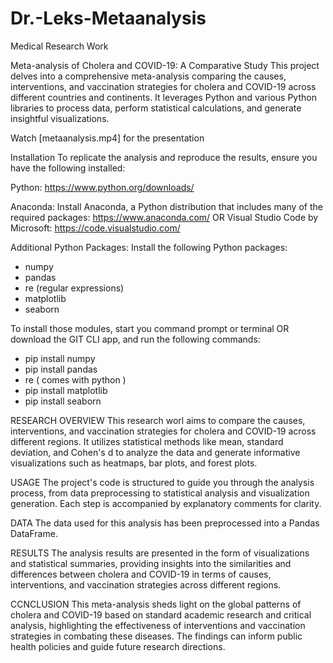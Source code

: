 # Dr.-Leks-Metaanalysis
Medical Research Work

Meta-analysis of Cholera and COVID-19: A Comparative Study
This project delves into a comprehensive meta-analysis comparing the causes, interventions, and vaccination strategies for cholera and COVID-19 across different countries and continents. It leverages Python and various Python libraries to process data, perform statistical calculations, and generate insightful visualizations.

Watch [metaanalysis.mp4] for the presentation

Installation
To replicate the analysis and reproduce the results, ensure you have the following installed:

Python: https://www.python.org/downloads/ 

Anaconda: Install Anaconda, a Python distribution that includes many of the required packages: https://www.anaconda.com/
OR Visual Studio Code by Microsoft: https://code.visualstudio.com/ 

Additional Python Packages: Install the following Python packages:

- numpy 
- pandas
- re (regular expressions)
- matplotlib
- seaborn

To install those modules, start you command prompt or terminal OR download the GIT CLI app, and run the following commands:

- pip install numpy
- pip install pandas
- re ( comes with python )
- pip install matplotlib
- pip install seaborn

RESEARCH OVERVIEW
This research worl aims to compare the causes, interventions, and vaccination strategies for cholera and COVID-19 across different regions. It utilizes statistical methods like mean, standard deviation, and Cohen's d to analyze the data and generate informative visualizations such as heatmaps, bar plots, and forest plots.

USAGE
The project's code is structured to guide you through the analysis process, from data preprocessing to statistical analysis and visualization generation. Each step is accompanied by explanatory comments for clarity.

DATA
The data used for this analysis has been preprocessed into a Pandas DataFrame.

RESULTS
The analysis results are presented in the form of visualizations and statistical summaries, providing insights into the similarities and differences between cholera and COVID-19 in terms of causes, interventions, and vaccination strategies across different regions.

CCNCLUSION
This meta-analysis sheds light on the global patterns of cholera and COVID-19 based on standard academic research and critical analysis, highlighting the effectiveness of interventions and vaccination strategies in combating these diseases. The findings can inform public health policies and guide future research directions.